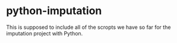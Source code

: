 # python-imputation
This is supposed to include all of the scropts we have so far for the imputation project with Python. 
